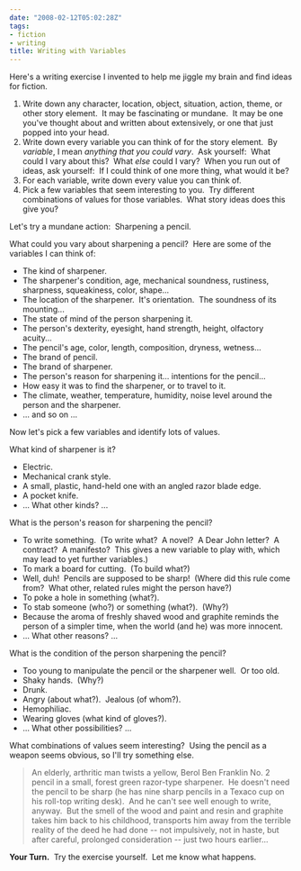 ```yaml
---
date: "2008-02-12T05:02:28Z"
tags:
- fiction
- writing
title: Writing with Variables
---
```


<p>Here's a writing exercise I invented to help me jiggle my brain and find ideas for fiction.</p>  <ol>   <li>Write down any character, location, object, situation, action, theme, or other story element.&#160; It may be fascinating or mundane.&#160; It may be one you've thought about and written about extensively, or one that just popped into your head. </li>    <li>Write down every variable you can think of for the story element.&#160; By <em>variable</em>, I mean <em>anything that you could vary</em>.&#160; Ask yourself:&#160; What could I vary about this?&#160; What <em>else</em> could I vary?&#160; When you run out of ideas, ask yourself:&#160; If I could think of one more thing, what would it be? </li>    <li>For each variable, write down every value you can think of. </li>    <li>Pick a few variables that seem interesting to you.&#160; Try different combinations of values for those variables.&#160; What story ideas does this give you? </li> </ol>  <p>Let's try a mundane action:&#160; Sharpening a pencil.</p>  <p>What could you vary about sharpening a pencil?&#160; Here are some of the variables I can think of:</p>  <ul>   <li>The kind of sharpener. </li>    <li>The sharpener's condition, age, mechanical soundness, rustiness, sharpness, squeakiness, color, shape... </li>    <li>The location of the sharpener.&#160; It's orientation.&#160; The soundness of its mounting... </li>    <li>The state of mind of the person sharpening it. </li>    <li>The person's dexterity, eyesight, hand strength, height, olfactory acuity... </li>    <li>The pencil's age, color, length, composition, dryness, wetness... </li>    <li>The brand of pencil. </li>    <li>The brand of sharpener. </li>    <li>The person's reason for sharpening it... intentions for the pencil... </li>    <li>How easy it was to find the sharpener, or to travel to it. </li>    <li>The climate, weather, temperature, humidity, noise level around the person and the sharpener. </li>    <li>... and so on ... </li> </ul>  <p>Now let's pick a few variables and identify lots of values.</p>  <p>What kind of sharpener is it? </p>  <ul>   <li>Electric. </li>    <li>Mechanical crank style. </li>    <li>A small, plastic, hand-held one with an angled razor blade edge. </li>    <li>A pocket knife. </li>    <li>... What other kinds? ... </li> </ul>  <p>What is the person's reason for sharpening the pencil? </p>  <ul>   <li>To write something.&#160; (To write what?&#160; A novel?&#160; A Dear John letter?&#160; A contract?&#160; A manifesto?&#160; This gives a new variable to play with, which may lead to yet further variables.) </li>    <li>To mark a board for cutting.&#160; (To build what?) </li>    <li>Well, duh!&#160; Pencils are supposed to be sharp!&#160; (Where did this rule come from?&#160; What other, related rules might the person have?) </li>    <li>To poke a hole in something (what?). </li>    <li>To stab someone (who?) or something (what?).&#160; (Why?) </li>    <li>Because the aroma of freshly shaved wood and graphite reminds the person of a simpler time, when the world (and he) was more innocent. </li>    <li>... What other reasons? ... </li> </ul>  <p>What is the condition of the person sharpening the pencil? </p>  <ul>   <li>Too young to manipulate the pencil or the sharpener well.&#160; Or too old. </li>    <li>Shaky hands.&#160; (Why?) </li>    <li>Drunk. </li>    <li>Angry (about what?).&#160; Jealous (of whom?). </li>    <li>Hemophiliac. </li>    <li>Wearing gloves (what kind of gloves?). </li>    <li>... What other possibilities? ... </li> </ul>  <p>What combinations of values seem interesting?&#160; Using the pencil as a weapon seems obvious, so I'll try something else.</p>  <blockquote>   <p>An elderly, arthritic man twists a yellow, Berol Ben Franklin No. 2 pencil in a small, forest green razor-type sharpener.&#160; He doesn't need the pencil to be sharp (he has nine sharp pencils in a Texaco cup on his roll-top writing desk).&#160; And he can't see well enough to write, anyway.&#160; But the smell of the wood and paint and resin and graphite takes him back to his childhood, transports him away from the terrible reality of the deed he had done -- not impulsively, not in haste, but after careful, prolonged consideration -- just two hours earlier...</p> </blockquote>  <p><strong>Your Turn.</strong>&#160; Try the exercise yourself.&#160; Let me know what happens.</p>
